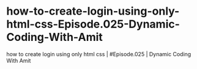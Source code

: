# how-to-create-login-using-only-html-css-Episode.025-Dynamic-Coding-With-Amit
how to create login using only html css | #Episode.025 | Dynamic Coding With Amit

